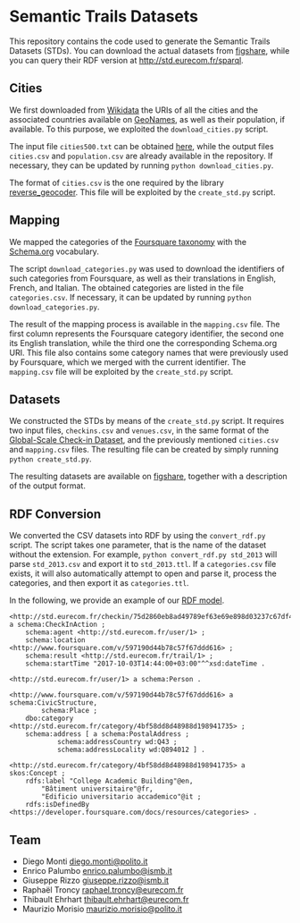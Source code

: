 # Semantic Trails Datasets

This repository contains the code used to generate the Semantic Trails Datasets (STDs). You can download the actual datasets from [figshare](https://doi.org/10.6084/m9.figshare.7429076), while you can query their RDF version at http://std.eurecom.fr/sparql.

## Cities

We first downloaded from [Wikidata](https://www.wikidata.org) the URIs of all the cities and the associated countries available on [GeoNames](https://www.geonames.org), as well as their population, if available. To this purpose, we exploited the `download_cities.py` script.

The input file `cities500.txt` can be obtained [here](http://download.geonames.org/export/dump/), while the output files `cities.csv` and `population.csv` are already available in the repository. If necessary, they can be updated by running `python download_cities.py`.

The format of `cities.csv` is the one required by the library [reverse_geocoder](https://github.com/thampiman/reverse-geocoder). This file will be exploited by the `create_std.py` script.

## Mapping

We mapped the categories of the [Foursquare taxonomy](https://developer.foursquare.com/docs/resources/categories) with the [Schema.org](https://schema.org) vocabulary.

The script `download_categories.py` was used to download the identifiers of such categories from Foursquare, as well as their translations in English, French, and Italian. The obtained categories are listed in the file `categories.csv`. If necessary, it can be updated by running `python download_categories.py`.

The result of the mapping process is available in the `mapping.csv` file. The first column represents the Foursquare category identifier, the second one its English translation, while the third one the corresponding Schema.org URI. This file also contains some category names that were previously used by Foursquare, which we merged with the current identifier. The `mapping.csv` file will be exploited by the `create_std.py` script.

## Datasets

We constructed the STDs by means of the `create_std.py` script. It requires two input files, `checkins.csv` and `venues.csv`, in the same format of the [Global-Scale Check-in Dataset](https://sites.google.com/site/yangdingqi/home/foursquare-dataset), and the previously mentioned `cities.csv`  and `mapping.csv` files. The resulting file can be created by simply running `python create_std.py`.

The resulting datasets are available on [figshare](https://doi.org/10.6084/m9.figshare.7429076), together with a description of the output format.

## RDF Conversion

We converted the CSV datasets into RDF by using the `convert_rdf.py` script. The script takes one parameter, that is the name of the dataset without the extension. For example, `python convert_rdf.py std_2013` will parse `std_2013.csv` and export it to `std_2013.ttl`. If a `categories.csv` file exists, it will also automatically attempt to open and parse it, process the categories, and then export it as `categories.ttl`.

In the following, we provide an example of our [RDF model](rdf_model.svg).

```
<http://std.eurecom.fr/checkin/75d2860eb8ad49789ef63e69e898d03237c67df4> a schema:CheckInAction ;
    schema:agent <http://std.eurecom.fr/user/1> ;
    schema:location <http://www.foursquare.com/v/597190d44b78c57f67ddd616> ;
    schema:result <http://std.eurecom.fr/trail/1> ;
    schema:startTime "2017-10-03T14:44:00+03:00"^^xsd:dateTime .

<http://std.eurecom.fr/user/1> a schema:Person .

<http://www.foursquare.com/v/597190d44b78c57f67ddd616> a schema:CivicStructure,
        schema:Place ;
    dbo:category <http://std.eurecom.fr/category/4bf58dd8d48988d198941735> ;
    schema:address [ a schema:PostalAddress ;
            schema:addressCountry wd:Q43 ;
            schema:addressLocality wd:Q894012 ] .

<http://std.eurecom.fr/category/4bf58dd8d48988d198941735> a skos:Concept ;
    rdfs:label "College Academic Building"@en,
        "Bâtiment universitaire"@fr,
        "Edificio universitario accademico"@it ;
    rdfs:isDefinedBy <https://developer.foursquare.com/docs/resources/categories> .
```

## Team

- Diego Monti <diego.monti@polito.it>
- Enrico Palumbo <enrico.palumbo@ismb.it>
- Giuseppe Rizzo <giuseppe.rizzo@ismb.it>
- Raphaël Troncy <raphael.troncy@eurecom.fr>
- Thibault Ehrhart <thibault.ehrhart@eurecom.fr>
- Maurizio Morisio <maurizio.morisio@polito.it>
